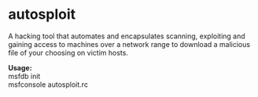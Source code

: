 # autosploit
A hacking tool that automates and encapsulates scanning, exploiting and gaining access to machines over a network range to download a malicious file of your choosing on victim hosts.

<b>Usage:</b>  <br/>
msfdb init  <br/> 
msfconsole autosploit.rc

